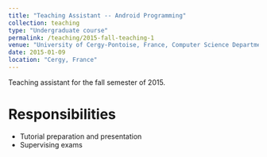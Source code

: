 ```yaml
---
title: "Teaching Assistant -- Android Programming"
collection: teaching
type: "Undergraduate course"
permalink: /teaching/2015-fall-teaching-1
venue: "University of Cergy-Pontoise, France, Computer Science Department"
date: 2015-01-09
location: "Cergy, France"
---
```

Teaching assistant for the fall semester of 2015.

Responsibilities
=======
* Tutorial preparation and presentation
* Supervising exams

